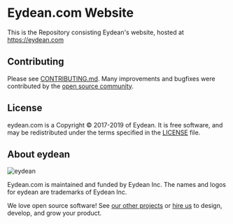 # Eydean.com Website

This is the Repository consisting Eydean's website, hosted at https://eydean.com

Contributing
------------

Please see [CONTRIBUTING.md](https://github.com/eydean/eydean.com/blob/gh-pages/CONTRIBUTING.md). Many improvements and bugfixes were contributed by the [open source
community](https://github.com/eydean/eydean.com/graphs/contributors).

License
-------

eydean.com is a Copyright © 2017-2019 of Eydean. It is free software, and may be redistributed under the terms specified in the [LICENSE](/LICENSE) file.

About eydean
----------------

![eydean](https://eydean.com/images/logo.svg)

Eydean.com is maintained and funded by Eydean Inc. 
The names and logos for eydean are trademarks of Eydean Inc.

We love open source software!
See [our other projects][community] or
[hire us][hire] to design, develop, and grow your product.

[community]: https://eydean.com/services/community-outreach?utm_source=github
[hire]: https://eydean.com/hire-us?utm_source=github
